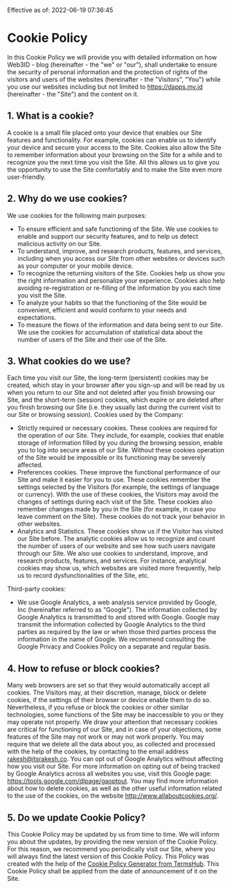 Effective as of: 2022-06-19 07:36:45

# Cookie Policy

In this Cookie Policy we will provide you with detailed information on how Web3ID - blog (hereinafter - the "we" or "our"), shall undertake to ensure the security of personal information and the protection of rights of the visitors and users of the websites (hereinafter - the "Visitors", "You") while you use our websites including but not limited to https://dapps.my.id (hereinafter - the "Site") and the content on it.

## 1. What is a cookie?

A cookie is a small file placed onto your device that enables our Site features and functionality. For example, cookies can enable us to identify your device and secure your access to the Site. Cookies also allow the Site to remember information about your browsing on the Site for a while and to recognize you the next time you visit the Site. All this allows us to give you the opportunity to use the Site comfortably and to make the Site even more user-friendly.

## 2. Why do we use cookies?

We use cookies for the following main purposes:

- To ensure efficient and safe functioning of the Site. We use cookies to enable and support our security features, and to help us detect malicious activity on our Site.
- To understand, improve, and research products, features, and services, including when you access our Site from other websites or devices such as your computer or your mobile device.
- To recognize the returning visitors of the Site. Cookies help us show you the right information and personalize your experience. Cookies also help avoiding re-registration or re-filling of the information by you each time you visit the Site.
- To analyze your habits so that the functioning of the Site would be convenient, efficient and would conform to your needs and expectations.
- To measure the flows of the information and data being sent to our Site. We use the cookies for accumulation of statistical data about the number of users of the Site and their use of the Site.

## 3. What cookies do we use?

Each time you visit our Site, the long-term (persistent) cookies may be created, which stay in your browser after you sign-up and will be read by us when you return to our Site and not deleted after you finish browsing our Site, and the short-term (session) cookies, which expire or are deleted after you finish browsing our Site (i.e. they usually last during the current visit to our Site or browsing session).
Cookies used by the Company:

- Strictly required or necessary cookies. These cookies are required for the operation of our Site. They include, for example, cookies that enable storage of information filled by you during the browsing session, enable you to log into secure areas of our Site. Without these cookies operation of the Site would be impossible or its functioning may be severely affected.
- Preferences cookies. These improve the functional performance of our Site and make it easier for you to use. These cookies remember the settings selected by the Visitors (for example, the settings of language or currency). With the use of these cookies, the Visitors may avoid the changes of settings during each visit of the Site. These cookies also remember changes made by you in the Site (for example, in case you leave comment on the Site). These cookies do not track your behavior in other websites.
- Analytics and Statistics. These cookies show us if the Visitor has visited our Site before. The analytic cookies allow us to recognize and count the number of users of our website and see how such users navigate through our Site. We also use cookies to understand, improve, and research products, features, and services. For instance, analytical cookies may show us, which websites are visited more frequently, help us to record dysfunctionalities of the Site, etc.

Third-party cookies:

- We use Google Analytics, a web analysis service provided by Google, Inc (hereinafter referred to as "Google"). The information collected by Google Analytics is transmitted to and stored with Google. Google may transmit the information collected by Google Analytics to the third parties as required by the law or when those third parties process the information in the name of Google. We recommend consulting the Google Privacy and Cookies Policy on a separate and regular basis.

## 4. How to refuse or block cookies?

Many web browsers are set so that they would automatically accept all cookies.
The Visitors may, at their discretion, manage, block or delete cookies, if the settings of their browser or device enable them to do so. Nevertheless, if you refuse or block the cookies or other similar technologies, some functions of the Site may be inaccessible to you or they may operate not properly.
We draw your attention that necessary cookies are critical for functioning of our Site, and in case of your objections, some features of the Site may not work or may not work properly.
You may require that we delete all the data about you, as collected and processed with the help of the cookies, by contacting to the email address rakesh@itsrakesh.co.
You can opt out of Google Analytics without affecting how you visit our Site. For more information on opting out of being tracked by Google Analytics across all websites you use, visit this Google page: https://tools.google.com/dlpage/gaoptout.
You may find more information about how to delete cookies, as well as the other useful information related to the use of the cookies, on the website http://www.allaboutcookies.org/.

## 5. Do we update Cookie Policy?

This Cookie Policy may be updated by us from time to time. We will inform you about the updates, by providing the new version of the Cookie Policy. For this reason, we recommend you periodically visit our Site, where you will always find the latest version of this Cookie Policy. This Policy was created with the help of the [Cookie Policy Generator from TermsHub](https://termshub.io/cookie-policy?utm_source=referral&utm_medium=generated_documents&utm_campaign=referral_documents&utm_content=cp_th_text).
This Cookie Policy shall be applied from the date of announcement of it on the Site.
